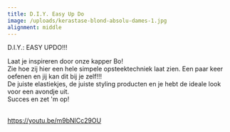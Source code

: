 ```yaml
---
title: D.I.Y. Easy Up Do
image: /uploads/kerastase-blond-absolu-dames-1.jpg
alignment: middle
---
```


D.I.Y.: EASY UPDO!!!

Laat je inspireren door onze kapper Bo!<br>Zie hoe zij hier een hele simpele opsteektechniek laat zien. Een paar keer oefenen en jij kan dit bij je zelf!!!<br>De juiste elastiekjes, de juiste styling producten en je hebt de ideale look voor een avondje uit.<br>Succes en zet 'm op!<br>&nbsp;

https://youtu.be/m9bNlCc29OU&nbsp;

&nbsp;